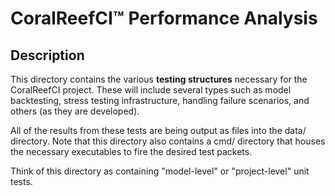 # CoralReefCI&trade; Performance Analysis

## Description

This directory contains the various **testing structures** necessary for the
CoralReefCI project. These will include several types such as model
backtesting, stress testing infrastructure, handling failure scenarios, and
others (as they are developed).  

All of the results from these tests are being output as files into the data/
directory. Note that this directory also contains a cmd/ directory that houses
the necessary executables to fire the desired test packets.  

Think of this directory as containing "model-level" or "project-level" unit
tests.  
